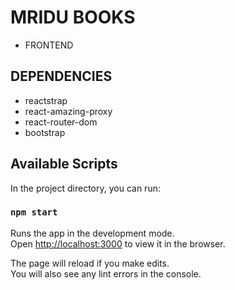 # MRIDU BOOKS
* FRONTEND 

## DEPENDENCIES
* reactstrap
* react-amazing-proxy
* react-router-dom
* bootstrap

## Available Scripts

In the project directory, you can run:

### `npm start`

Runs the app in the development mode.<br />
Open [http://localhost:3000](http://localhost:3000) to view it in the browser.

The page will reload if you make edits.<br />
You will also see any lint errors in the console.